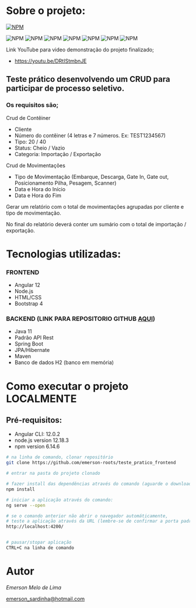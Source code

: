 # Sobre o projeto:
[![NPM](https://img.shields.io/npm/l/react)](https://github.com/emerson-roots/teste_pratico_frontend/blob/master/LICENSE)

![NPM](https://img.shields.io/badge/Angular-DD0031?style=for-the-badge&logo=angular&logoColor=white)  ![NPM](https://img.shields.io/badge/TypeScript-007ACC?style=for-the-badge&logo=typescript&logoColor=white) ![NPM](https://img.shields.io/badge/Bootstrap-563D7C?style=for-the-badge&logo=bootstrap&logoColor=white) ![NPM](https://img.shields.io/badge/HTML5-E34F26?style=for-the-badge&logo=html5&logoColor=white) ![NPM](https://img.shields.io/badge/CSS3-1572B6?style=for-the-badge&logo=css3&logoColor=white) ![NPM](https://img.shields.io/badge/Java-ED8B00?style=for-the-badge&logo=java&logoColor=white) ![NPM](https://img.shields.io/badge/Spring-6DB33F?style=for-the-badge&logo=spring&logoColor=white)

Link YouTube para video demonstração do projeto finalizado; 
- https://youtu.be/DRtIStmbnJE


## Teste prático desenvolvendo um CRUD para participar de processo seletivo.
### Os requisitos são;



Crud de Contêiner
- Cliente
- Número do contêiner (4 letras e 7 números. Ex: TEST1234567)
- Tipo: 20 / 40
- Status: Cheio / Vazio
- Categoria: Importação / Exportação

Crud de Movimentações
- Tipo de Movimentação (Embarque, Descarga, Gate In, Gate out, Posicionamento
Pilha, Pesagem, Scanner)
- Data e Hora do Início
- Data e Hora do Fim

Gerar um relatório com o total de movimentações agrupadas por cliente e tipo de
movimentação.

No final do relatório deverá conter um sumário com o total de importação / exportação.

# Tecnologias utilizadas:
	
### FRONTEND

-	Angular 12
-	Node.js
-	HTML/CSS
-	Bootstrap 4

### BACKEND (LINK PARA REPOSITORIO GITHUB [AQUI](https://github.com/emerson-roots/teste_pratico "https://github.com/emerson-roots/teste_pratico"))
-	Java 11
-	Padrão API Rest
-	Spring Boot
-	JPA/Hibernate
-	Maven
-	Banco de dados H2 (banco em memória)



# Como executar o projeto LOCALMENTE

## Pré-requisitos: 
- Angular CLI: 12.0.2
- node.js version 12.18.3
- npm version 6.14.6


```bash
# na linha de comando, clonar repositório
git clone https://github.com/emerson-roots/teste_pratico_frontend

# entrar na pasta do projeto clonado

# fazer install das dependências através do comando (aguarde o download e instalação):
npm install

# iniciar a aplicação através do comando:
ng serve --open

# se o comando anterior não abrir o navegador automáticamente, 
# teste a aplicação através da URL (lembre-se de confirmar a porta padrão da sua máquina):
http://localhost:4200/ 


# pausar/stopar aplicação
CTRL+C na linha de comando
```


# Autor

*Emerson Melo de Lima*

emerson_sardinha@hotmail.com
